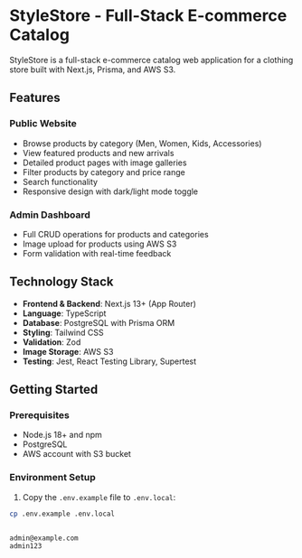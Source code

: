 # StyleStore - Full-Stack E-commerce Catalog

StyleStore is a full-stack e-commerce catalog web application for a clothing store built with Next.js, Prisma, and AWS S3.

## Features

### Public Website
- Browse products by category (Men, Women, Kids, Accessories)
- View featured products and new arrivals
- Detailed product pages with image galleries
- Filter products by category and price range
- Search functionality
- Responsive design with dark/light mode toggle

### Admin Dashboard
- Full CRUD operations for products and categories
- Image upload for products using AWS S3
- Form validation with real-time feedback

## Technology Stack

- **Frontend & Backend**: Next.js 13+ (App Router)
- **Language**: TypeScript
- **Database**: PostgreSQL with Prisma ORM
- **Styling**: Tailwind CSS
- **Validation**: Zod
- **Image Storage**: AWS S3
- **Testing**: Jest, React Testing Library, Supertest

## Getting Started

### Prerequisites

- Node.js 18+ and npm
- PostgreSQL
- AWS account with S3 bucket

### Environment Setup

1. Copy the `.env.example` file to `.env.local`:

```bash
cp .env.example .env.local


admin@example.com
admin123